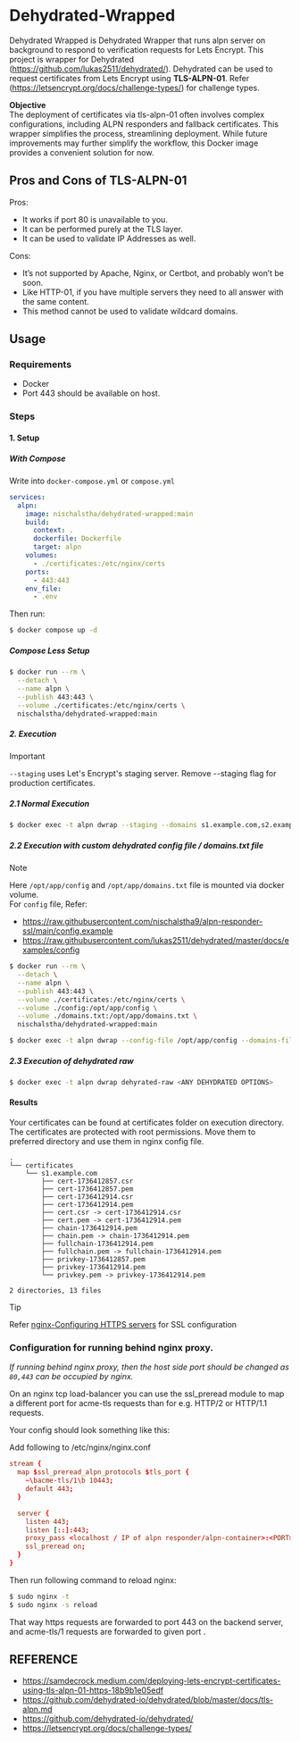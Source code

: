 # Dehydrated-Wrapped

Dehydrated Wrapped is Dehydrated Wrapper that runs alpn server on background to respond to verification requests for Lets Encrypt. This project is wrapper for Dehydrated (https://github.com/lukas2511/dehydrated/). Dehydrated can be used to request certificates from Lets Encrypt using **TLS-ALPN-01**. Refer (https://letsencrypt.org/docs/challenge-types/) for challenge types.

**Objective** \
The deployment of certificates via tls-alpn-01 often involves complex configurations, including ALPN responders and fallback certificates. This wrapper simplifies the process, streamlining deployment. While future improvements may further simplify the workflow, this Docker image provides a convenient solution for now.

## Pros and Cons of TLS-ALPN-01

Pros:

- It works if port 80 is unavailable to you.
- It can be performed purely at the TLS layer.
- It can be used to validate IP Addresses as well.

Cons:

- It’s not supported by Apache, Nginx, or Certbot, and probably won’t be soon.
- Like HTTP-01, if you have multiple servers they need to all answer with the same content.
- This method cannot be used to validate wildcard domains.

## Usage

### Requirements

- Docker
- Port 443 should be available on host.

### Steps

#### 1. Setup

##### With Compose

Write into `docker-compose.yml` or `compose.yml`

```yml
services:
  alpn:
    image: nischalstha/dehydrated-wrapped:main
    build:
      context: .
      dockerfile: Dockerfile
      target: alpn
    volumes:
      - ./certificates:/etc/nginx/certs
    ports:
      - 443:443
    env_file:
      - .env
```

Then run:

```sh
$ docker compose up -d
```

##### Compose Less Setup

```sh
$ docker run --rm \
  --detach \
  --name alpn \
  --publish 443:443 \
  --volume ./certificates:/etc/nginx/certs \
  nischalstha/dehydrated-wrapped:main
```

##### 2. Execution

> [!IMPORTANT]
> `--staging` uses Let's Encrypt's staging server. Remove --staging flag for production certificates.

##### 2.1 Normal Execution

```sh
$ docker exec -t alpn dwrap --staging --domains s1.example.com,s2.example.com
```

##### 2.2 Execution with custom dehydrated config file / domains.txt file

> [!NOTE]
> Here `/opt/app/config` and `/opt/app/domains.txt` file is mounted via docker volume. \
> For `config` file, Refer:
>
> - https://raw.githubusercontent.com/nischalstha9/alpn-responder-ssl/main/config.example
> - https://raw.githubusercontent.com/lukas2511/dehydrated/master/docs/examples/config

```sh
$ docker run --rm \
  --detach \
  --name alpn \
  --publish 443:443 \
  --volume ./certificates:/etc/nginx/certs \
  --volume ./config:/opt/app/config \
  --volume ./domains.txt:/opt/app/domains.txt \
  nischalstha/dehydrated-wrapped:main

$ docker exec -t alpn dwrap --config-file /opt/app/config --domains-file /opt/app/domains.txt
```

##### 2.3 Execution of dehydrated raw

```sh
$ docker exec -t alpn dwrap dehyrated-raw <ANY DEHYDRATED OPTIONS>
```

#### Results

Your certificates can be found at certificates folder on execution directory. The certificates are protected with root permissions. Move them to preferred directory and use them in nginx config file.

```
.
└── certificates
    └── s1.example.com
        ├── cert-1736412857.csr
        ├── cert-1736412857.pem
        ├── cert-1736412914.csr
        ├── cert-1736412914.pem
        ├── cert.csr -> cert-1736412914.csr
        ├── cert.pem -> cert-1736412914.pem
        ├── chain-1736412914.pem
        ├── chain.pem -> chain-1736412914.pem
        ├── fullchain-1736412914.pem
        ├── fullchain.pem -> fullchain-1736412914.pem
        ├── privkey-1736412857.pem
        ├── privkey-1736412914.pem
        └── privkey.pem -> privkey-1736412914.pem

2 directories, 13 files
```

> [!TIP]
> Refer [nginx-Configuring HTTPS servers](https://nginx.org/en/docs/http/configuring_https_servers.html) for SSL configuration

### Configuration for running behind nginx proxy.

*If running behind nginx proxy, then the host side port should be changed as `80,443` can be occupied by nginx.*

On an nginx tcp load-balancer you can use the ssl_preread module to map a different port for acme-tls requests than for e.g. HTTP/2 or HTTP/1.1 requests.

Your config should look something like this:

Add following to /etc/nginx/nginx.conf

```conf
stream {
  map $ssl_preread_alpn_protocols $tls_port {
    ~\bacme-tls/1\b 10443;
    default 443;
  }

  server {
    listen 443;
    listen [::]:443;
    proxy_pass <localhost / IP of alpn responder/alpn-container>:<PORT>; #<------------ HERE
    ssl_preread on;
  }
}
```

Then run following command to reload nginx:

```sh
$ sudo nginx -t
$ sudo nginx -s reload
```

That way https requests are forwarded to port 443 on the backend server, and acme-tls/1 requests are forwarded to given port <PORT>.

## REFERENCE

- https://samdecrock.medium.com/deploying-lets-encrypt-certificates-using-tls-alpn-01-https-18b9b1e05edf
- https://github.com/dehydrated-io/dehydrated/blob/master/docs/tls-alpn.md
- https://github.com/dehydrated-io/dehydrated/
- https://letsencrypt.org/docs/challenge-types/
